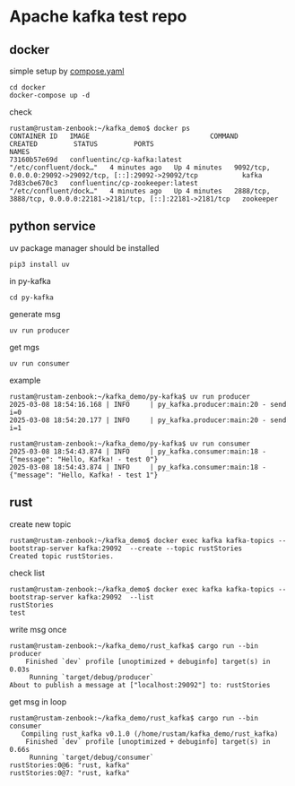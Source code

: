 # Apache kafka test repo
## docker
simple setup by [compose.yaml](docker/compose.yaml)
```
cd docker
docker-compose up -d
```
check 
```
rustam@rustam-zenbook:~/kafka_demo$ docker ps 
CONTAINER ID   IMAGE                              COMMAND                  CREATED         STATUS         PORTS                                                               NAMES
73160b57e69d   confluentinc/cp-kafka:latest       "/etc/confluent/dock…"   4 minutes ago   Up 4 minutes   9092/tcp, 0.0.0.0:29092->29092/tcp, [::]:29092->29092/tcp           kafka
7d83cbe670c3   confluentinc/cp-zookeeper:latest   "/etc/confluent/dock…"   4 minutes ago   Up 4 minutes   2888/tcp, 3888/tcp, 0.0.0.0:22181->2181/tcp, [::]:22181->2181/tcp   zookeeper

```
## python service
uv package manager should be installed
```
pip3 install uv
```
in py-kafka
```
cd py-kafka
```
generate msg 
```
uv run producer
```
get mgs
```
uv run consumer
```
example 
```
rustam@rustam-zenbook:~/kafka_demo/py-kafka$ uv run producer
2025-03-08 18:54:16.168 | INFO     | py_kafka.producer:main:20 - send i=0
2025-03-08 18:54:20.177 | INFO     | py_kafka.producer:main:20 - send i=1
```
```
rustam@rustam-zenbook:~/kafka_demo/py-kafka$ uv run consumer
2025-03-08 18:54:43.874 | INFO     | py_kafka.consumer:main:18 - {"message": "Hello, Kafka! - test 0"}
2025-03-08 18:54:43.874 | INFO     | py_kafka.consumer:main:18 - {"message": "Hello, Kafka! - test 1"}
```

## rust
create new topic
```
rustam@rustam-zenbook:~/kafka_demo$ docker exec kafka kafka-topics --bootstrap-server kafka:29092  --create --topic rustStories
Created topic rustStories.
```
check list 
```
rustam@rustam-zenbook:~/kafka_demo$ docker exec kafka kafka-topics --bootstrap-server kafka:29092  --list 
rustStories
test
```
write msg once
```
rustam@rustam-zenbook:~/kafka_demo/rust_kafka$ cargo run --bin producer
    Finished `dev` profile [unoptimized + debuginfo] target(s) in 0.03s
     Running `target/debug/producer`
About to publish a message at ["localhost:29092"] to: rustStories
```
get msg in loop 
```
rustam@rustam-zenbook:~/kafka_demo/rust_kafka$ cargo run --bin consumer
   Compiling rust_kafka v0.1.0 (/home/rustam/kafka_demo/rust_kafka)
    Finished `dev` profile [unoptimized + debuginfo] target(s) in 0.66s
     Running `target/debug/consumer`
rustStories:0@6: "rust, kafka"
rustStories:0@7: "rust, kafka"

```

